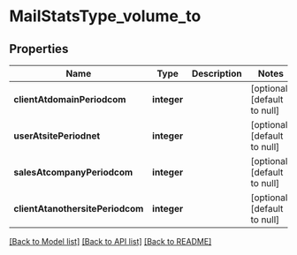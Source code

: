 # MailStatsType_volume_to

## Properties
Name | Type | Description | Notes
------------ | ------------- | ------------- | -------------
**clientAtdomainPeriodcom** | **integer** |  | [optional] [default to null]
**userAtsitePeriodnet** | **integer** |  | [optional] [default to null]
**salesAtcompanyPeriodcom** | **integer** |  | [optional] [default to null]
**clientAtanothersitePeriodcom** | **integer** |  | [optional] [default to null]

[[Back to Model list]](../README.md#documentation-for-models) [[Back to API list]](../README.md#documentation-for-api-endpoints) [[Back to README]](../README.md)


